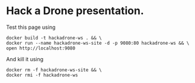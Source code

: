 # Hack a Drone presentation.

Test this page using

```
docker build -t hackadrone-ws . && \
docker run --name hackadrone-ws-site -d -p 9080:80 hackadrone-ws && \
open http://localhost:9080
```

And kill it using
```
docker rm -f hackadrone-ws-site && \
docker rmi -f hackadrone-ws
```


